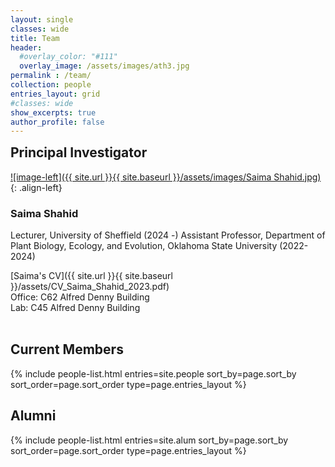 ```yaml
---
layout: single
classes: wide
title: Team
header:
  #overlay_color: "#111"
  overlay_image: /assets/images/ath3.jpg
permalink : /team/
collection: people
entries_layout: grid
#classes: wide
show_excerpts: true
author_profile: false
---
```

<h2  style="margin-top: 0">Principal Investigator</h2>

[![image-left]({{ site.url }}{{ site.baseurl }}/assets/images/Saima Shahid.jpg)](){: .align-left}  
### **Saima Shahid**

Lecturer, University of Sheffield (2024 -)
Assistant Professor, Department of Plant Biology, Ecology, and Evolution, Oklahoma State University (2022-2024)

[Saima's CV]({{ site.url }}{{ site.baseurl }}/assets/CV_Saima_Shahid_2023.pdf)  <a href="http://scholar.google.com/citations?user=lez4bcIAAAAJ&hl=en" itemprop="sameAs" rel="nofollow noopener noreferrer">
  <i class="fab fa-google" aria-hidden="true" style="color:#4c8bf5"> </i></a>
<a href="https://orcid.org/0000-0001-9385-0925" itemprop="sameAs" rel="nofollow noopener noreferrer">
  <i class="fas fa-info-circle" aria-hidden="true" style="color:#ABC953"></i></a>
<a title='Email' href="mailto:saima.shahid@okstate.edu">
  <i class="fas fa-envelope fa-fw" style="color:#000000"></i></a>
<a title="Twitter" href="https://twitter.com/psaima">
  <i class="fab fa-fw fa-twitter" style="color:#00acee"></i></a>  
  Office: C62 Alfred Denny Building  
  Lab: C45 Alfred Denny Building  
<br>
## Current Members
<section class="page__content cf">

<div class="entries-{{ page.entries_layout }}">
  {% include people-list.html entries=site.people sort_by=page.sort_by sort_order=page.sort_order type=page.entries_layout %}
</div>
</section>

## Alumni
<section class="page__content cf">

<div class="entries-{{ page.entries_layout }}">
  {% include people-list.html entries=site.alum sort_by=page.sort_by sort_order=page.sort_order type=page.entries_layout %}
</div>
</section>
